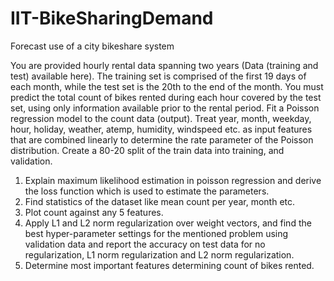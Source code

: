 # IIT-BikeSharingDemand
Forecast use of a city bikeshare system

You are provided hourly rental data spanning two years (Data (training and test) available here). The training set is
comprised of the first 19 days of each month, while the test set is the 20th to the end of the month. You must predict
the total count of bikes rented during each hour covered by the test set, using only information available prior to the
rental period. Fit a Poisson regression model to the count data (output). Treat year, month, weekday, hour, holiday,
weather, atemp, humidity, windspeed etc. as input features that are combined linearly to determine the rate
parameter of the Poisson distribution. Create a 80-20 split of the train data into training, and validation.
1) Explain maximum likelihood estimation in poisson regression and derive the loss function which is
used to estimate the parameters.
2) Find statistics of the dataset like mean count per year, month etc.
3) Plot count against any 5 features.
4) Apply L1 and L2 norm regularization over weight vectors, and find the best hyper-parameter
settings for the mentioned problem using validation data and report the accuracy on test data for
no regularization, L1 norm regularization and L2 norm regularization.
5) Determine most important features determining count of bikes rented.
